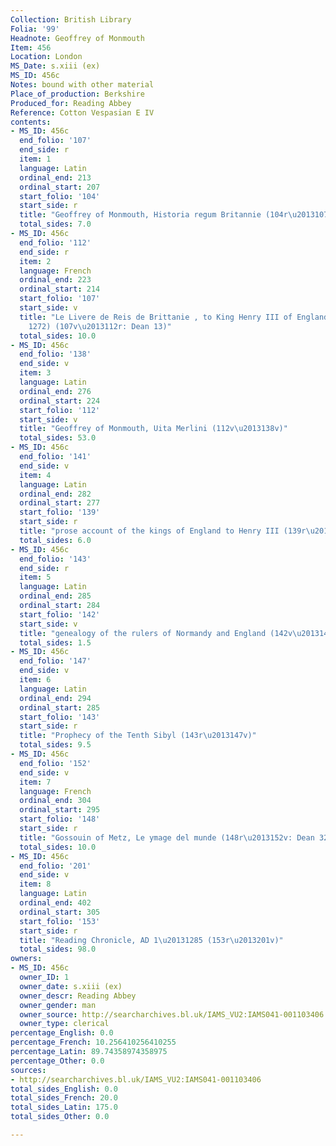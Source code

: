 ```yaml
---
Collection: British Library
Folia: '99'
Headnote: Geoffrey of Monmouth
Item: 456
Location: London
MS_Date: s.xiii (ex)
MS_ID: 456c
Notes: bound with other material
Place_of_production: Berkshire
Produced_for: Reading Abbey
Reference: Cotton Vespasian E IV
contents:
- MS_ID: 456c
  end_folio: '107'
  end_side: r
  item: 1
  language: Latin
  ordinal_end: 213
  ordinal_start: 207
  start_folio: '104'
  start_side: r
  title: "Geoffrey of Monmouth, Historia regum Britannie (104r\u2013107r: excerpts)"
  total_sides: 7.0
- MS_ID: 456c
  end_folio: '112'
  end_side: r
  item: 2
  language: French
  ordinal_end: 223
  ordinal_start: 214
  start_folio: '107'
  start_side: v
  title: "Le Livere de Reis de Brittanie , to King Henry III of England (1216\u2013\
    1272) (107v\u2013112r: Dean 13)"
  total_sides: 10.0
- MS_ID: 456c
  end_folio: '138'
  end_side: v
  item: 3
  language: Latin
  ordinal_end: 276
  ordinal_start: 224
  start_folio: '112'
  start_side: v
  title: "Geoffrey of Monmouth, Uita Merlini (112v\u2013138v)"
  total_sides: 53.0
- MS_ID: 456c
  end_folio: '141'
  end_side: v
  item: 4
  language: Latin
  ordinal_end: 282
  ordinal_start: 277
  start_folio: '139'
  start_side: r
  title: "prose account of the kings of England to Henry III (139r\u2013141v)"
  total_sides: 6.0
- MS_ID: 456c
  end_folio: '143'
  end_side: r
  item: 5
  language: Latin
  ordinal_end: 285
  ordinal_start: 284
  start_folio: '142'
  start_side: v
  title: "genealogy of the rulers of Normandy and England (142v\u2013143r)"
  total_sides: 1.5
- MS_ID: 456c
  end_folio: '147'
  end_side: v
  item: 6
  language: Latin
  ordinal_end: 294
  ordinal_start: 285
  start_folio: '143'
  start_side: r
  title: "Prophecy of the Tenth Sibyl (143r\u2013147v)"
  total_sides: 9.5
- MS_ID: 456c
  end_folio: '152'
  end_side: v
  item: 7
  language: French
  ordinal_end: 304
  ordinal_start: 295
  start_folio: '148'
  start_side: r
  title: "Gossouin of Metz, Le ymage del munde (148r\u2013152v: Dean 326)"
  total_sides: 10.0
- MS_ID: 456c
  end_folio: '201'
  end_side: v
  item: 8
  language: Latin
  ordinal_end: 402
  ordinal_start: 305
  start_folio: '153'
  start_side: r
  title: "Reading Chronicle, AD 1\u20131285 (153r\u2013201v)"
  total_sides: 98.0
owners:
- MS_ID: 456c
  owner_ID: 1
  owner_date: s.xiii (ex)
  owner_descr: Reading Abbey
  owner_gender: man
  owner_source: http://searcharchives.bl.uk/IAMS_VU2:IAMS041-001103406
  owner_type: clerical
percentage_English: 0.0
percentage_French: 10.256410256410255
percentage_Latin: 89.74358974358975
percentage_Other: 0.0
sources:
- http://searcharchives.bl.uk/IAMS_VU2:IAMS041-001103406
total_sides_English: 0.0
total_sides_French: 20.0
total_sides_Latin: 175.0
total_sides_Other: 0.0

---
```

